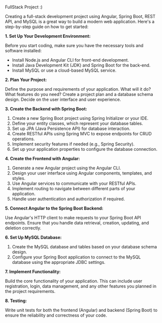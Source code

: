 FullStack Project :)

Creating a full-stack development project using Angular, Spring Boot, REST API, and MySQL is a great way to build a modern web application. Here's a step-by-step guide on how to get started:

**1. Set Up Your Development Environment:**

Before you start coding, make sure you have the necessary tools and software installed:

- Install Node.js and Angular CLI for front-end development.
- Install Java Development Kit (JDK) and Spring Boot for the back-end.
- Install MySQL or use a cloud-based MySQL service.

**2. Plan Your Project:**

Define the purpose and requirements of your application. What will it do? What features do you need? Create a project plan and a database schema design. Decide on the user interface and user experience.

**3. Create the Backend with Spring Boot:**

1. Create a new Spring Boot project using Spring Initializer or your IDE.
2. Define your entity classes, which represent your database tables.
3. Set up JPA (Java Persistence API) for database interaction.
4. Create RESTful APIs using Spring MVC to expose endpoints for CRUD operations.
5. Implement security features if needed (e.g., Spring Security).
6. Set up your application properties to configure the database connection.

**4. Create the Frontend with Angular:**

1. Generate a new Angular project using the Angular CLI.
2. Design your user interface using Angular components, templates, and styles.
3. Use Angular services to communicate with your RESTful APIs.
4. Implement routing to navigate between different parts of your application.
5. Handle user authentication and authorization if required.

**5. Connect Angular to the Spring Boot Backend:**

Use Angular's HTTP client to make requests to your Spring Boot API endpoints. Ensure that you handle data retrieval, creation, updating, and deletion correctly.

**6. Set Up MySQL Database:**

1. Create the MySQL database and tables based on your database schema design.
2. Configure your Spring Boot application to connect to the MySQL database using the appropriate JDBC settings.

**7. Implement Functionality:**

Build the core functionality of your application. This can include user registration, login, data management, and any other features you planned in the project requirements.

**8. Testing:**

Write unit tests for both the frontend (Angular) and backend (Spring Boot) to ensure the reliability and correctness of your code.
